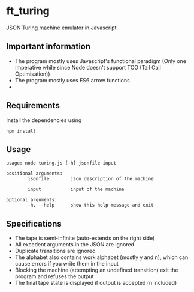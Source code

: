 # ft_turing
JSON Turing machine emulator in Javascript

## Important information

- The program mostly uses Javascript's functional paradigm (Only one imperative while since Node doesn't support TCO (Tail Call Optimisation))
- The program mostly uses ES6 arrow functions
- 

## Requirements

Install the dependencies using
```
npm install
```

## Usage

```
usage: node turing.js [-h] jsonfile input

positional arguments:
        jsonfile        json description of the machine

        input           input of the machine

optional arguments:
        -h, --help      show this help message and exit
```

## Specifications

- The tape is semi-infinite (auto-extends on the right side)
- All excedent arguments in the JSON are ignored
- Duplicate transitions are ignored
- The alphabet also contains work alphabet (mostly y and n), which can cause errors if you write them in the input 
- Blocking the machine (attempting an undefined transition) exit the program and refuses the output
- The final tape state is displayed if output is accepted (n included)